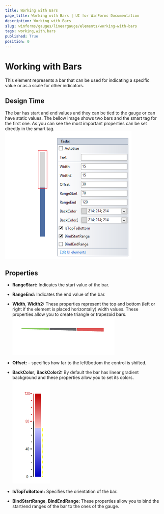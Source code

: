 ```yaml
---
title: Working with Bars
page_title: Working with Bars | UI for WinForms Documentation
description: Working with Bars
slug: winforms/gauges/lineargauge/elements/working-with-bars
tags: working,with,bars
published: True
position: 0
---
```


# Working with Bars



This element represents a bar that can be used for indicating a specific value or as a scale for other indicators.

## Design Time

The bar has start and end values and they can be tied to the gauge or can have static values. 
        The bellow image shows two bars and the smart tag for the first one. As you can see the most important properties can be set 
        directly in the smart tag.![lineargauge-elements-working-with-bars 001](images/lineargauge-elements-working-with-bars001.png)

## Properties

* __RangeStart:__ Indicates the start value of the bar.
            

* __RangeEnd:__ Indicates the end value of the bar.
            

* __Width__,  __Width2:__ These properties represent the top and bottom 
              (left or right if the element is placed horizontally) width values.
              These properties allow you to create triangle or trapezoid bars.
            ![lineargauge-elements-working-with-bars 002](images/lineargauge-elements-working-with-bars002.png)

* __Offset:__ – specifies how far to the left/bottom the control is shifted.
            

* __BackColor__,  __BackColor2:__ By default the bar has linear gradient 
              background and these properties allow you to set its colors.
            ![lineargauge-elements-working-with-bars 003](images/lineargauge-elements-working-with-bars003.png)

* __IsTopToBottom:__ Specifies the orientation of the bar.
            

* __BindStartRange__, __BindEndRange:__ These properties allow you to bind the start/end ranges of the bar to the ones of the gauge.
            
